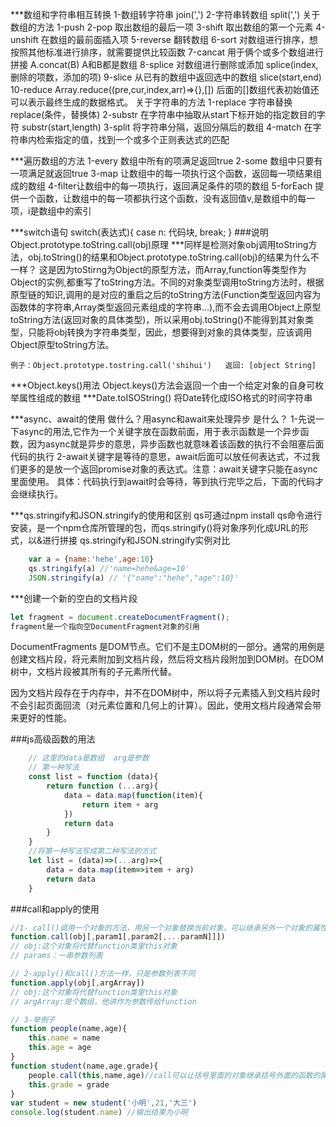 ***数组和字符串相互转换
    1-数组转字符串   join(',')
    2-字符串转数组   split(',')
    关于数组的方法
        1-push
        2-pop  取出数组的最后一项
        3-shift 取出数组的第一个元素
        4-unshift 在数组的最前面插入项
        5-reverse 翻转数组
        6-sort  对数组进行排序，想按照其他标准进行排序，就需要提供比较函数
        7-cancat 用于俩个或多个数组进行拼接  A.concat(B) A和B都是数组
        8-splice  对数组进行删除或添加  splice(index,删除的项数，添加的项)
        9-slice 从已有的数组中返回选中的数组   slice(start,end)
        10-reduce Array.reduce((pre,cur,index,arr)=>{},[]) 后面的[]数组代表初始值还可以表示最终生成的数据格式。
    关于字符串的方法
        1-replace 字符串替换 replace(条件，替换体)
        2-substr  在字符串中抽取从start下标开始的指定数目的字符 substr(start,length)
        3-split 将字符串分隔，返回分隔后的数组
        4-match 在字符串内检索指定的值，找到一个或多个正则表达式的匹配


***遍历数组的方法
    1-every 数组中所有的项满足返回true
    2-some  数组中只要有一项满足就返回true
    3-map   让数组中的每一项执行这个函数，返回每一项结果组成的数组
    4-filter让数组中的每一项执行，返回满足条件的项的数组
    5-forEach 提供一个函数，让数组中的每一项都执行这个函数，没有返回值v,是数组中的每一项，i是数组中的索引


***switch语句
    switch(表达式){
        case n:
        代码块,
        break;
    }
###说明Object.prototype.toString.call(obj)原理
***同样是检测对象obj调用toString方法，obj.toString()的结果和Object.prototype.toString.call(obj)的结果为什么不一样？
    这是因为toStirng为Object的原型方法，而Array,function等类型作为Object的实例,都重写了toString方法。不同的对象类型调用toString方法时，根据原型链的知识,调用的是对应的重启之后的toString方法(Function类型返回内容为函数体的字符串,Array类型返回元素组成的字符串...),而不会去调用Object上原型toString方法(返回对象的具体类型)，所以采用obj.toString()不能得到其对象类型，只能将obj转换为字符串类型，因此，想要得到对象的具体类型，应该调用Object原型toString方法。

    例子：Object.prototype.tostring.call('shihui')   返回: [object String]


***Object.keys()用法
    Object.keys()方法会返回一个由一个给定对象的自身可枚举属性组成的数组
***Date.toISOString() 将Date转化成ISO格式的时间字符串


***async、await的使用
    做什么？用async和await来处理异步
    是什么？
        1-先说一下async的用法,它作为一个关键字放在函数前面，用于表示函数是一个异步函数，因为async就是异步的意思，异步函数也就意味着该函数的执行不会阻塞后面代码的执行
        2-await关键字是等待的意思，await后面可以放任何表达式，不过我们更多的是放一个返回promise对象的表达式。注意：await关键字只能在async里面使用。
            具体：代码执行到await时会等待，等到执行完毕之后，下面的代码才会继续执行。



***qs.stringify和JSON.stringify的使用和区别
    qs可通过npm install qs命令进行安装，是一个npm仓库所管理的包，而qs.stringify()将对象序列化成URL的形式，以&进行拼接
    qs.stringify和JSON.stringify实例对比
```js
    var a = {name:'hehe',age:10}
    qs.stringify(a) //'name=hehe&age=10'
    JSON.stringify(a) // '{"name":"hehe","age":10}'
```


***创建一个新的空白的文档片段
```js
let fragment = document.createDocumentFragment();
fragment是一个指向空DocumentFragment对象的引用
```
DocumentFragments 是DOM节点。它们不是主DOM树的一部分。通常的用例是创建文档片段，将元素附加到文档片段，然后将文档片段附加到DOM树。在DOM树中，文档片段被其所有的子元素所代替。

因为文档片段存在于内存中，并不在DOM树中，所以将子元素插入到文档片段时不会引起页面回流（对元素位置和几何上的计算）。因此，使用文档片段通常会带来更好的性能。


###js高级函数的用法
```js
    // 这里的data是数组  arg是参数
    // 第一种写法
    const list = function (data){
        return function (...arg){
            data = data.map(function(item){
                return item + arg
            })
            return data
        }
    }
    //将第一种写法写成第二种写法的方式
    let list = (data)=>(...arg)=>{
        data = data.map(item=>item + arg)
        return data
    }
```


###call和apply的使用
```js
//1- call()调用一个对象的方法，用另一个对象替换当前对象，可以继承另外一个对象的属性，它的语法是
function.call(obj[,param1[,param2[,...paramN]]])
// obj:这个对象将代替function类里this对象
// params：一串参数列表

// 2-apply()和call()方法一样，只是参数列表不同
function.apply(obj[,argArray])
// obj:这个对象将代替function类里this对象
// argArray:是个数组，他讲作为参数传给function

// 3-举例子
function people(name,age){
    this.name = name
    this.age = age
}
function student(name,age,grade){
    people.call(this,name,age)//call可以让括号里面的对象继承括号外面的函数的属性
    this.grade = grade
}
var student = new student('小明',21,'大三')
console.log(student.name) //输出结果为小明
```